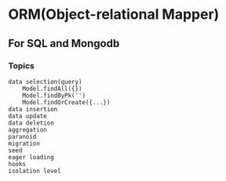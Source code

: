 # ORM(Object-relational Mapper)
## For SQL and Mongodb
### Topics
	data selection(query)
		Model.findAll({})
		Model.findByPk('')
		Model.findOrCreate({...})
	data insertion
	data update
	data deletion
	aggregation
	paranoid
	migration
	seed
	eager loading
	hooks
	isolation level

